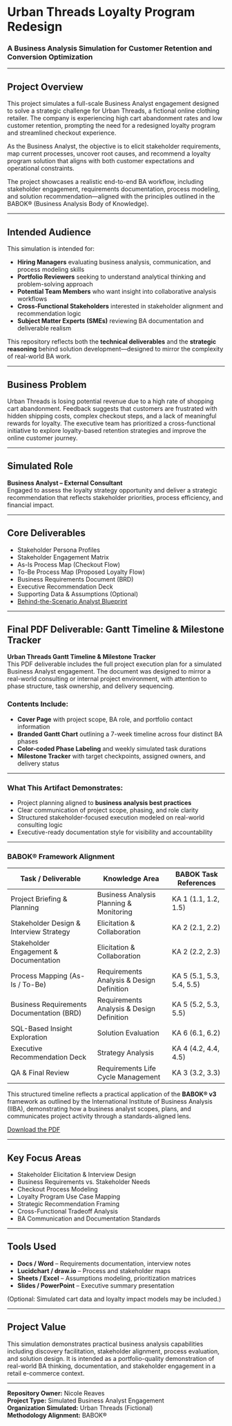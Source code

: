 # Urban Threads Loyalty Program Redesign  
### A Business Analysis Simulation for Customer Retention and Conversion Optimization

---

## Project Overview

This project simulates a full-scale Business Analyst engagement designed to solve a strategic challenge for Urban Threads, a fictional online clothing retailer. The company is experiencing high cart abandonment rates and low customer retention, prompting the need for a redesigned loyalty program and streamlined checkout experience.

As the Business Analyst, the objective is to elicit stakeholder requirements, map current processes, uncover root causes, and recommend a loyalty program solution that aligns with both customer expectations and operational constraints.

The project showcases a realistic end-to-end BA workflow, including stakeholder engagement, requirements documentation, process modeling, and solution recommendation—aligned with the principles outlined in the BABOK® (Business Analysis Body of Knowledge).

---

## Intended Audience

This simulation is intended for:

- **Hiring Managers** evaluating business analysis, communication, and process modeling skills  
- **Portfolio Reviewers** seeking to understand analytical thinking and problem-solving approach  
- **Potential Team Members** who want insight into collaborative analysis workflows  
- **Cross-Functional Stakeholders** interested in stakeholder alignment and recommendation logic  
- **Subject Matter Experts (SMEs)** reviewing BA documentation and deliverable realism  

This repository reflects both the **technical deliverables** and the **strategic reasoning** behind solution development—designed to mirror the complexity of real-world BA work.

---

## Business Problem

Urban Threads is losing potential revenue due to a high rate of shopping cart abandonment. Feedback suggests that customers are frustrated with hidden shipping costs, complex checkout steps, and a lack of meaningful rewards for loyalty. The executive team has prioritized a cross-functional initiative to explore loyalty-based retention strategies and improve the online customer journey.

---

## Simulated Role

**Business Analyst – External Consultant**  
Engaged to assess the loyalty strategy opportunity and deliver a strategic recommendation that reflects stakeholder priorities, process efficiency, and financial impact.

---

## Core Deliverables

- Stakeholder Persona Profiles  
- Stakeholder Engagement Matrix  
- As-Is Process Map (Checkout Flow)  
- To-Be Process Map (Proposed Loyalty Flow)  
- Business Requirements Document (BRD)  
- Executive Recommendation Deck  
- Supporting Data & Assumptions (Optional)  
- [Behind-the-Scenario Analyst Blueprint](./_Behind_the_Scenario.md)

---

## Final PDF Deliverable: Gantt Timeline & Milestone Tracker

**Urban Threads Gantt Timeline & Milestone Tracker**  
This PDF deliverable includes the full project execution plan for a simulated Business Analyst engagement. The document was designed to mirror a real-world consulting or internal project environment, with attention to phase structure, task ownership, and delivery sequencing.

### Contents Include:
- **Cover Page** with project scope, BA role, and portfolio contact information  
- **Branded Gantt Chart** outlining a 7-week timeline across four distinct BA phases  
- **Color-coded Phase Labeling** and weekly simulated task durations  
- **Milestone Tracker** with target checkpoints, assigned owners, and delivery status  

---

### What This Artifact Demonstrates:
- Project planning aligned to **business analysis best practices**
- Clear communication of project scope, phasing, and role clarity  
- Structured stakeholder-focused execution modeled on real-world consulting logic  
- Executive-ready documentation style for visibility and accountability  

---

### BABOK® Framework Alignment

| Task / Deliverable                        | Knowledge Area                                  | BABOK Task References        |
|-------------------------------------------|--------------------------------------------------|------------------------------|
| Project Briefing & Planning               | Business Analysis Planning & Monitoring          | KA 1 (1.1, 1.2, 1.5)         |
| Stakeholder Design & Interview Strategy   | Elicitation & Collaboration                      | KA 2 (2.1, 2.2)              |
| Stakeholder Engagement & Documentation    | Elicitation & Collaboration                      | KA 2 (2.2, 2.3)              |
| Process Mapping (As-Is / To-Be)           | Requirements Analysis & Design Definition        | KA 5 (5.1, 5.3, 5.4, 5.5)    |
| Business Requirements Documentation (BRD) | Requirements Analysis & Design Definition        | KA 5 (5.2, 5.3, 5.5)         |
| SQL-Based Insight Exploration             | Solution Evaluation                              | KA 6 (6.1, 6.2)              |
| Executive Recommendation Deck             | Strategy Analysis                                 | KA 4 (4.2, 4.4, 4.5)         |
| QA & Final Review                         | Requirements Life Cycle Management               | KA 3 (3.2, 3.3)              |

This structured timeline reflects a practical application of the **BABOK® v3** framework as outlined by the International Institute of Business Analysis (IIBA), demonstrating how a business analyst scopes, plans, and communicates project activity through a standards-aligned lens.

[Download the PDF](./Documentation/Urban_Threads_Gantt_Timeline_NicoleReaves_v1.0.pdf)

---

## Key Focus Areas

- Stakeholder Elicitation & Interview Design  
- Business Requirements vs. Stakeholder Needs  
- Checkout Process Modeling  
- Loyalty Program Use Case Mapping  
- Strategic Recommendation Framing  
- Cross-Functional Tradeoff Analysis  
- BA Communication and Documentation Standards  

---

## Tools Used

- **Docs / Word** – Requirements documentation, interview notes  
- **Lucidchart / draw.io** – Process and stakeholder maps  
- **Sheets / Excel** – Assumptions modeling, prioritization matrices  
- **Slides / PowerPoint** – Executive summary presentation  

(Optional: Simulated cart data and loyalty impact models may be included.)

---

## Project Value

This simulation demonstrates practical business analysis capabilities including discovery facilitation, stakeholder alignment, process evaluation, and solution design. It is intended as a portfolio-quality demonstration of real-world BA thinking, documentation, and stakeholder engagement in a retail e-commerce context.

---

**Repository Owner:** Nicole Reaves  
**Project Type:** Simulated Business Analyst Engagement  
**Organization Simulated:** Urban Threads (Fictional)  
**Methodology Alignment:** BABOK®  
